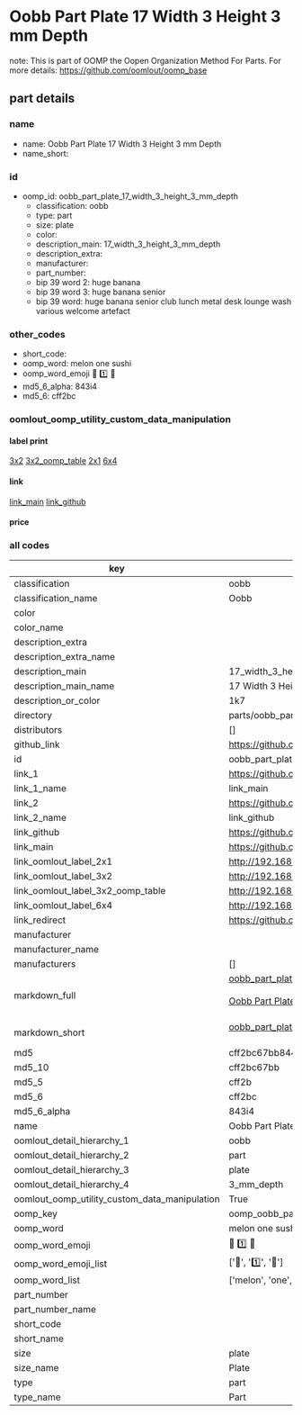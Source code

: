 # Oobb Part Plate 17 Width 3 Height 3 mm Depth  

note: This is part of OOMP the Oopen Organization Method For Parts. For more details: https://github.com/oomlout/oomp_base

##  part details
  







### name
* name: Oobb Part Plate 17 Width 3 Height 3 mm Depth
* name_short: 
### id
* oomp_id: oobb_part_plate_17_width_3_height_3_mm_depth
  * classification: oobb
  * type: part
  * size: plate
  * color: 
  * description_main: 17_width_3_height_3_mm_depth
  * description_extra: 
  * manufacturer: 
  * part_number: 
  * bip 39 word 2: huge banana
  * bip 39 word 3: huge banana senior
  * bip 39 word: huge banana senior club lunch metal desk lounge wash various welcome artefact

### other_codes
* short_code: 
* oomp_word: melon one sushi
* oomp_word_emoji :melon: :one: :sushi:
* md5_6_alpha: 843i4
* md5_6: cff2bc






### oomlout_oomp_utility_custom_data_manipulation
#### label print
[3x2](http://192.168.1.245:1112/?label=oomp%20843i4)
[3x2_oomp_table](http://192.168.1.108:1112/?label=oomp%20843i4)
[2x1](http://192.168.1.242:1112/?label=oomp%20843i4)
[6x4](http://192.168.1.55:1112/?label=oomp%20843i4)    

#### link

[link_main](https://github.com/oomlout/oomlout_oomp_version_1_messy/tree/main/parts/oobb_part_plate_17_width_3_height_3_mm_depth) [link_github](https://github.com/oomlout/oomlout_oomp_version_1_messy/tree/main/parts/oobb_part_plate_17_width_3_height_3_mm_depth)                             

#### price







### all codes 
| key | value |  
| --- | --- |  
| classification | oobb |  
| classification_name | Oobb |  
| color |  |  
| color_name |  |  
| description_extra |  |  
| description_extra_name |  |  
| description_main | 17_width_3_height_3_mm_depth |  
| description_main_name | 17 Width 3 Height 3 mm Depth |  
| description_or_color | 1k7 |  
| directory | parts/oobb_part_plate_17_width_3_height_3_mm_depth |  
| distributors | [] |  
| github_link | https://github.com/oomlout/oomlout_oomp_part_src/tree/main/parts/oobb_part_plate_17_width_3_height_3_mm_depth |  
| id | oobb_part_plate_17_width_3_height_3_mm_depth |  
| link_1 | https://github.com/oomlout/oomlout_oomp_version_1_messy/tree/main/parts/oobb_part_plate_17_width_3_height_3_mm_depth |  
| link_1_name | link_main |  
| link_2 | https://github.com/oomlout/oomlout_oomp_version_1_messy/tree/main/parts/oobb_part_plate_17_width_3_height_3_mm_depth |  
| link_2_name | link_github |  
| link_github | https://github.com/oomlout/oomlout_oomp_version_1_messy/tree/main/parts/oobb_part_plate_17_width_3_height_3_mm_depth |  
| link_main | https://github.com/oomlout/oomlout_oomp_version_1_messy/tree/main/parts/oobb_part_plate_17_width_3_height_3_mm_depth |  
| link_oomlout_label_2x1 | http://192.168.1.242:1112/?label=oomp%20843i4 |  
| link_oomlout_label_3x2 | http://192.168.1.245:1112/?label=oomp%20843i4 |  
| link_oomlout_label_3x2_oomp_table | http://192.168.1.108:1112/?label=oomp%20843i4 |  
| link_oomlout_label_6x4 | http://192.168.1.55:1112/?label=oomp%20843i4 |  
| link_redirect | https://github.com/oomlout/oomlout_oomp_version_1_messy/tree/main/parts/oobb_part_plate_17_width_3_height_3_mm_depth |  
| manufacturer |  |  
| manufacturer_name |  |  
| manufacturers | [] |  
| markdown_full | [oobb_part_plate_17_width_3_height_3_mm_depth](none)<br>[](none)<br>[Oobb Part Plate 17 Width 3 Height 3 Mm Depth](none)<br><br> |  
| markdown_short | [oobb_part_plate_17_width_3_height_3_mm_depth](none)<br><br> |  
| md5 | cff2bc67bb84477e304292c387448b75 |  
| md5_10 | cff2bc67bb |  
| md5_5 | cff2b |  
| md5_6 | cff2bc |  
| md5_6_alpha | 843i4 |  
| name | Oobb Part Plate 17 Width 3 Height 3 mm Depth |  
| oomlout_detail_hierarchy_1 | oobb |  
| oomlout_detail_hierarchy_2 | part |  
| oomlout_detail_hierarchy_3 | plate |  
| oomlout_detail_hierarchy_4 | 3_mm_depth |  
| oomlout_oomp_utility_custom_data_manipulation | True |  
| oomp_key | oomp_oobb_part_plate_17_width_3_height_3_mm_depth |  
| oomp_word | melon one sushi |  
| oomp_word_emoji | :melon: :one: :sushi: |  
| oomp_word_emoji_list | [':melon:', ':one:', ':sushi:'] |  
| oomp_word_list | ['melon', 'one', 'sushi'] |  
| part_number |  |  
| part_number_name |  |  
| short_code |  |  
| short_name |  |  
| size | plate |  
| size_name | Plate |  
| type | part |  
| type_name | Part |  
